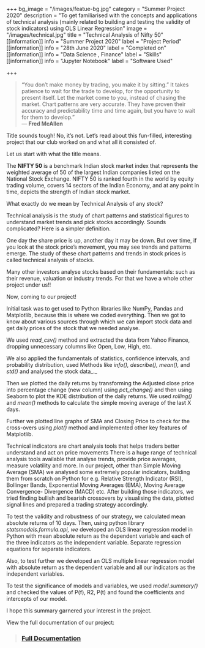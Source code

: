 +++
bg_image = "/images/featue-bg.jpg"
category = "Summer Project 2020"
description = "To get familiarised with the concepts and applications of technical analysis (mainly related to building and testing the validity of stock indicators) using OLS Linear Regression"
image = "/images/technical.jpg"
title = "Technical Analysis of Nifty 50"
[[information]]
info = "Summer Project 2020"
label = "Project Period"
[[information]]
info = "28th June 2020"
label = "Completed on"
[[information]]
info = "Data Science , Finance"
label = "Skills"
[[information]]
info = "Jupyter Notebook"
label = "Software Used"

+++
> “You don’t make money by trading, you make it by sitting.” It takes patience to wait for the trade to develop, for the opportunity to present itself. Let the market come to you, instead of chasing the market. Chart patterns are very accurate. They have proven their accuracy and predictability time and time again, but you have to wait for them to develop.”  
>                                                                                            ― **Fred McAllen**

Title sounds tough! No, it’s not. Let’s read about this fun-filled, interesting project that our club worked on and what all it consisted of.

Let us start with what the title means.

The **NIFTY 50** is a benchmark Indian stock market index that represents the weighted average of 50 of the largest Indian companies listed on the National Stock Exchange. NIFTY 50 is ranked fourth in the world by equity trading volume, covers 14 sectors of the Indian Economy, and at any point in time, depicts the strength of Indian stock market.

What exactly do we mean by Technical Analysis of any stock?

Technical analysis is the study of chart patterns and statistical figures to understand market trends and pick stocks accordingly. Sounds complicated? Here is a simpler definition.

One day the share price is up, another day it may be down. But over time, if you look at the stock price’s movement, you may see trends and patterns emerge. The study of these chart patterns and trends in stock prices is called technical analysis of stocks.

Many other investors analyse stocks based on their fundamentals: such as their revenue, valuation or industry trends. For that we have a whole other project under us!!

Now, coming to our project!

Initial task was to get used to Python libraries like NumPy, Pandas and Matplotlib, because this is where we coded everything. Then we got to know about various sources through which we can import stock data and get daily prices of the stock that we needed analyse.

We used _read_csv()_ method and extracted the data from Yahoo Finance, dropping unnecessary columns like Open, Low, High, etc.

We also applied the fundamentals of statistics, confidence intervals, and probability distribution, used Methods like _info(), describe(), mean(),_ and _std()_ and analysed the stock data_._

Then we plotted the daily returns by transforming the Adjusted close price into percentage change (new column) using _pct_change()_ and then using Seaborn to plot the KDE distribution of the daily returns. We used _rolling()_ and _mean()_ methods to calculate the simple moving average of the last X days.

Further we plotted line graphs of SMA and Closing Price to check for the cross-overs using _plot()_ method and implemented other key features of Matplotlib.

Technical indicators are chart analysis tools that helps traders better understand and act on price movements There is a huge range of technical analysis tools available that analyse trends, provide price averages, measure volatility and more. In our project, other than Simple Moving Average (SMA) we analysed some extremely popular indicators, building them from scratch on Python for e.g. Relative Strength Indicator (RSI), Bollinger Bands, Exponential Moving Averages (EMA), Moving Average Convergence- Divergence (MACD) etc. After building those indicators, we tried finding bullish and bearish crossovers by visualising the data, plotted signal lines and prepared a trading strategy accordingly.

To test the validity and robustness of our strategy, we calculated mean absolute returns of 10 days. Then, using python library _statsmodels.formula.api, we_ developed an OLS linear regression model in Python with mean absolute return as the dependent variable and each of the three indicators as the independent variable. Separate regression equations for separate indicators.

Also, to test further we developed an OLS multiple linear regression model with absolute return as the dependent variable and all our indicators as the independent variables.

To test the significance of models and variables, we used _model.summary()_ and checked the values of P(f), R2, P(t) and found the coefficients and intercepts of our model.

I hope this summary garnered your interest in the project.

View the full documentation of our project:

> ### [Full Documentation](https://drive.google.com/file/d/1JIm7Gh5LYPQXdjg2ILZCpHahEiqlTBPy/view?usp=sharing "Official Documentation - Technical Analysis of Nifty 50")